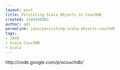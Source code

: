 ```yaml
---
layout: post
title: Persisting Scala Objects in CouchDB
created: 1244248902
author: adi
permalink: java/persisting-scala-objects-couchdb
tags:
- JAVA
- Scala CouchDB
- Scala
---
```

<p>http://code.google.com/p/scouchdb/&nbsp;</p>
